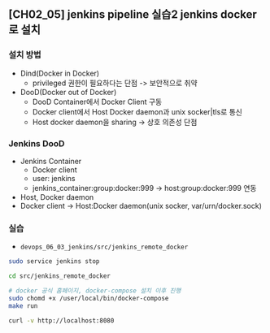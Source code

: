 ## [CH02_05] jenkins pipeline 실습2 jenkins docker로 설치

### 설치 방법
- Dind(Docker in Docker)
  - privileged 권한이 필요하다는 단점 -> 보안적으로 취약
- DooD(Docker out of Docker)
  - DooD Container에서 Docker Client 구동
  - Docker client에서 Host Docker daemon과 unix socker|tls로 통신
  - Host docker daemon을 sharing -> 상호 의존성 단점

### Jenkins DooD
- Jenkins Container
  - Docker client
  - user: jenkins
  - jenkins_container:group:docker:999 -> host:group:docker:999 연동
- Host, Docker daemon
- Docker client -> Host:Docker daemon(unix socker, var/urn/docker.sock)

### 실습
- `devops_06_03_jenkins/src/jenkins_remote_docker`
```bash
sudo service jenkins stop

cd src/jenkins_remote_docker

# docker 공식 홈페이지, docker-compose 설치 이후 진행
sudo chomd +x /user/local/bin/docker-compose
make run

curl -v http://localhost:8080
```